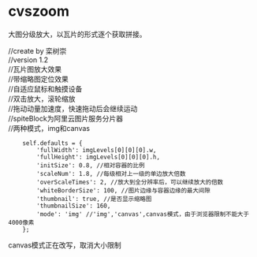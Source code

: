 # cvszoom
大图分级放大，以瓦片的形式逐个获取拼接。

//create by 栾树崇  
//version 1.2   
//瓦片图放大效果       
//带缩略图定位效果      
//自适应鼠标和触摸设备    
//双击放大，滚轮缩放     
//拖动动量加速度，快速拖动后会继续运动    
//spiteBlock为阿里云图片服务分片器         
//两种模式，img和canvas       


        self.defaults = {
            'fullWidth': imgLevels[0][0][0].w,
            'fullHeight': imgLevels[0][0][0].h,
            'initSize': 0.8, //相对容器的比例
            'scaleNum': 1.8, //每级相对上一级的单边放大倍数
            'overScaleTimes': 2, //放大到全分辨率后，可以继续放大的倍数
            'whiteBorderSize': 100, //图片边缘与容器边缘的最大间隙
            'thumbnail': true, //是否显示缩略图
            'thumbnailSize': 160,
            'mode': 'img' //'img','canvas',canvas模式，由于浏览器限制不能大于4000像素
        };
        
canvas模式正在改写，取消大小限制
